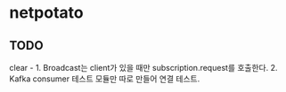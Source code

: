 # netpotato

## TODO
clear - 1. Broadcast는 client가 있을 때만 subscription.request를 호출한다.
2. Kafka consumer 테스트 모듈만 따로 만들어 연결 테스트.
